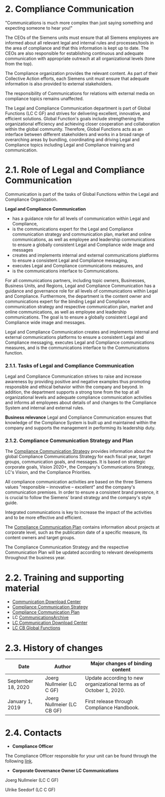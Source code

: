 # 2. Compliance Communication

&quot;Communications is much more complex than just saying something and expecting someone to hear you!&quot;

The CEOs of the Siemens units must ensure that all Siemens employees are informed about all relevant legal and internal rules and processes/tools in the area of compliance and that this information is kept up to date. The CEOs are also responsible for establishing continuous and adequate communication with appropriate outreach at all organizational levels (tone from the top).

The Compliance organization provides the relevant content. As part of their Collective Action efforts, each Siemens unit must ensure that adequate information is also provided to external stakeholders.

The responsibility of Communications for relations with external media on compliance topics remains unaffected.

The Legal and Compliance Communication department is part of Global Functions (LC C GF) and strives for delivering excellent, innovative, and efficient solutions. Global Function&#39;s goals include strengthening the organizational efficiency and achieving closer cooperation and collaboration within the global community. Therefore, Global Functions acts as an interface between different stakeholders and works in a broad range of overarching areas by bundling, coordinating and driving Legal and Compliance topics including Legal and Compliance training and communication.

# 2.1. Role of Legal and Compliance Communication

Communication is part of the tasks of Global Functions within the Legal and Compliance Organization.

**Legal and Compliance Communication**

- has a guidance role for all levels of communication within Legal and Compliance,
- is the communications expert for the Legal and Compliance communication strategy and communication plan, market and online communications, as well as employee and leadership communications to ensure a globally consistent Legal and Compliance wide image and messages
- creates and implements internal and external communications platforms to ensure a consistent Legal and Compliance messaging,
- executes Legal and Compliance communications measures, and
- is the communications interface to Communications.

For all communications partners, including topic owners, Businesses, Business Units, and Regions, Legal and Compliance Communication has a guidance and governance role for all levels of communications within Legal and Compliance. Furthermore, the department is the content owner and communications expert for the binding Legal and Compliance communication strategy and respective communication plan, market and online communications, as well as employee and leadership communications. The goal is to ensure a globally consistent Legal and Compliance wide image and messages.

Legal and Compliance Communication creates and implements internal and external communications platforms to ensure a consistent Legal and Compliance messaging, executes Legal and Compliance communications measures, and is the communications interface to the Communications function.

### 2.1.1. Tasks of Legal and Compliance Communication

Legal and Compliance Communication strives to raise and increase awareness by providing positive and negative examples thus promoting responsible and ethical behavior within the company and beyond. In addition, the department supports a strong tone from the top at all organizational levels and adequate compliance communication activities and informs all employees about details of and changes to the Compliance System and internal and external rules.

**Business relevance**
Legal and Compliance Communication ensures that knowledge of the Compliance System is built up and maintained within the company and supports the management in performing its leadership duty.

### 2.1.2. Compliance Communication Strategy and Plan

The [Compliance Communication Strategy](https://findit.compliance.siemens.com/content/10000101/Compliance/CL_CO/CL_CO_AT/findIT_CL_CO_AT_3367.pptx) provides information about the global Compliance Communications Strategy for each fiscal year, target groups, communication goals, and messages. It is based on strategic corporate goals, Vision 2020+, the Company&#39;s Communications Strategy, LC&#39;s Vision, and the Compliance Priorities.

All compliance communication activities are based on the three Siemens values &quot;responsible – innovative – excellent&quot; and the company&#39;s communication premises. In order to ensure a consistent brand presence, it is crucial to follow the Siemens&#39; brand strategy and the company&#39;s style guide.

Integrated communications is key to increase the impact of the activities and to be more effective and efficient.

The [Compliance Communication Plan](https://findit.compliance.siemens.com/content/10000101/Compliance/CL_CO/CL_CO_AT/findIT_CL_CO_AT_3366.xlsx) contains information about projects at corporate level, such as the publication date of a specific measure, its content owners and target groups.

 The Compliance Communication Strategy and the respective Communication Plan will be updated according to relevant developments throughout the business year.

# 2.2. Training and supporting material

- [Communication Download Center](https://intranet.for.siemens.com/cms/059/en/processes/publications/Pages/compliance_communication.aspx)
- [Compliance Communication Strategy](https://findit.compliance.siemens.com/content/10000101/Compliance/CL_CO/CL_CO_AT/findIT_CL_CO_AT_3367.pptx)
- [Compliance Communication Plan](https://findit.compliance.siemens.com/content/10000101/Compliance/CL_CO/CL_CO_AT/findIT_CL_CO_AT_3366.xlsx)
- LC [Communications](https://intranet.for.siemens.com/cms/059/en/processes/publications/Pages/lc_webchats-newsletter-archive.aspx)[Archive](https://intranet.for.siemens.com/cms/059/en/processes/publications/Pages/lc_webchats-newsletter-archive.aspx)
- [LC Communication Download Center](https://intranet.for.siemens.com/cms/059/en/processes/publications/Pages/compliance_communication.aspx)
- [LC CB Global Functions](https://intranet.for.siemens.com/cms/059/en/about/org/Pages/legal_cb.aspx)

# 2.3. History of changes

| **Date** | **Author** | **Major changes of binding content** |
| --- | --- | --- |
| September 18, 2020 | Joerg Nullmeier (LC C GF) | Update according to new organizational terms as of October 1, 2020. |
| January 1, 2019 | Joerg Nullmeier (LC CB GF) | First release through Compliance Handbook. |

# 2.4. Contacts

- **Compliance Officer**

The Compliance Officer responsible for your unit can be found through the following [link](https://intranet.for.siemens.com/cms/059/en/about/org/Pages/compliance_organization.aspx).

- **Corporate Governance Owner LC Communications**

Joerg Nullmeier (LC C GF)

Ulrike Seedorf (LC C GF)